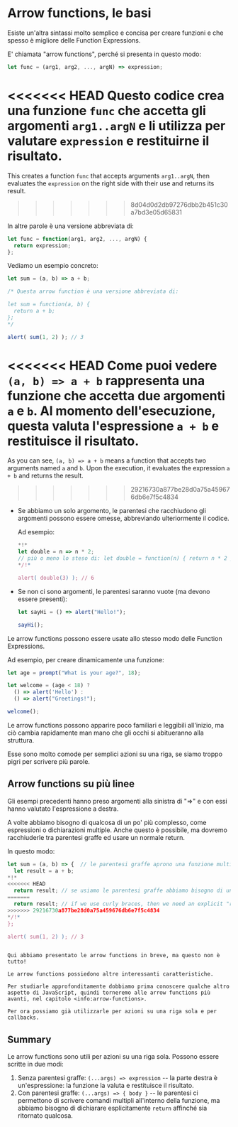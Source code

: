 # Arrow functions, le basi

Esiste un'altra sintassi molto semplice e concisa per creare funzioni e che spesso è migliore delle Function Expressions.

E' chiamata "arrow functions", perché si presenta in questo modo:

```js
let func = (arg1, arg2, ..., argN) => expression;
```

<<<<<<< HEAD
Questo codice crea una funzione `func` che accetta gli argomenti `arg1..argN` e li utilizza per valutare `expression` e restituirne il risultato.
=======
This creates a function `func` that accepts arguments `arg1..argN`, then evaluates the `expression` on the right side with their use and returns its result.
>>>>>>> 8d04d0d2db97276dbb2b451c30a7bd3e05d65831

In altre parole è una versione abbreviata di:

```js
let func = function(arg1, arg2, ..., argN) {
  return expression;
};
```

Vediamo un esempio concreto:

```js run
let sum = (a, b) => a + b;

/* Questa arrow function è una versione abbreviata di:

let sum = function(a, b) {
  return a + b;
};
*/

alert( sum(1, 2) ); // 3
```

<<<<<<< HEAD
Come puoi vedere `(a, b) => a + b` rappresenta una funzione che accetta due argomenti `a` e `b`. Al momento dell'esecuzione, questa valuta l'espressione `a + b` e restituisce il risultato.
=======
As you can see, `(a, b) => a + b` means a function that accepts two arguments named `a` and `b`. Upon the execution, it evaluates the expression `a + b` and returns the result.
>>>>>>> 29216730a877be28d0a75a459676db6e7f5c4834

- Se abbiamo un solo argomento, le parentesi che racchiudono gli argomenti possono essere omesse, abbreviando ulteriormente il codice.

    Ad esempio:

    ```js run
    *!*
    let double = n => n * 2;
    // più o meno lo steso di: let double = function(n) { return n * 2 }
    */!*

    alert( double(3) ); // 6
    ```

- Se non ci sono argomenti, le parentesi saranno vuote (ma devono essere presenti):

    ```js run
    let sayHi = () => alert("Hello!");

    sayHi();
    ```

Le arrow functions possono essere usate allo stesso modo delle Function Expressions.

Ad esempio, per creare dinamicamente una funzione:

```js run
let age = prompt("What is your age?", 18);

let welcome = (age < 18) ?
  () => alert('Hello') :
  () => alert("Greetings!");

welcome();
```

Le arrow functions possono apparire poco familiari e leggibili all'inizio, ma ciò cambia rapidamente man mano che gli occhi si abitueranno alla struttura.

Esse sono molto comode per semplici azioni su una riga, se siamo troppo pigri per scrivere più parole.

## Arrow functions su più linee

Gli esempi precedenti hanno preso argomenti alla sinistra di "=>" e con essi hanno valutato l'espressione a destra.

A volte abbiamo bisogno di qualcosa di un po' più complesso, come espressioni o dichiarazioni multiple. Anche questo è possibile, ma dovremo racchiuderle tra parentesi graffe ed usare un normale return.

In questo modo:

```js run
let sum = (a, b) => {  // le parentesi graffe aprono una funzione multilinea
  let result = a + b;
*!*
<<<<<<< HEAD
  return result; // se usiamo le parentesi graffe abbiamo bisogno di un esplicito "return" 
=======
  return result; // if we use curly braces, then we need an explicit "return"
>>>>>>> 29216730a877be28d0a75a459676db6e7f5c4834
*/!*
};

alert( sum(1, 2) ); // 3
```

```smart header="Molto di più..."

Qui abbiamo presentato le arrow functions in breve, ma questo non è tutto!

Le arrow functions possiedono altre interessanti caratteristiche.

Per studiarle approfonditamente dobbiamo prima conoscere qualche altro aspetto di JavaScript, quindi torneremo alle arrow functions più avanti, nel capitolo <info:arrow-functions>.

Per ora possiamo già utilizzarle per azioni su una riga sola e per callbacks.
```

## Summary

Le arrow functions sono utili per azioni su una riga sola. Possono essere scritte in due modi:

1. Senza parentesi graffe: `(...args) => expression` -- la parte destra è un'espressione: la funzione la valuta e restituisce il risultato.
2. Con parentesi graffe: `(...args) => { body }` -- le parentesi ci permettono di scrivere comandi multipli all'interno della funzione, ma abbiamo bisogno di dichiarare esplicitamente
`return` affinché sia ritornato qualcosa.
